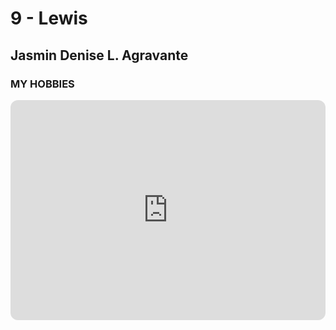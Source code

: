 # 9 - Lewis
## Jasmin Denise L. Agravante
 ### MY HOBBIES
<iframe style="border-radius:12px" src="https://open.spotify.com/embed/playlist/6uNywkc9TwjB6GQWhAoTRe?utm_source=generator" width="100%" height="352" frameBorder="0" allowfullscreen="" allow="autoplay; clipboard-write; encrypted-media; fullscreen; picture-in-picture" loading="lazy"></iframe>
